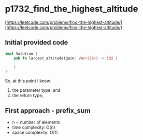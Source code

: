# p1732_find_the_highest_altitude
[https://leetcode.com/problems/find-the-highest-altitude/](https://leetcode.com/problems/find-the-highest-altitude/)

## Initial provided code
```Rust
impl Solution {
    pub fn largest_altitude(gain: Vec<i32>) -> i32 {
        
    }
}
```

So, at this point I know:
1. the parameter type; and
2. the return type;

## First approach - prefix_sum

- n = number of elements
- time complexity: O(n)
- space complexity: O(1)